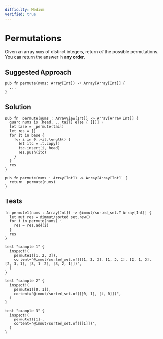 ```yaml
---
difficulty: Medium
verified: true
---
```


# Permutations

Given an array `nums` of distinct integers, return _all_ the possible permutations. You can return the answer in **any order**.

## Suggested Approach

```mbt nocheck
pub fn permute(nums: Array[Int]) -> Array[Array[Int]] {
  ...
}
```

## Solution

```mbt
pub fn _permute(nums : ArrayView[Int]) -> Array[Array[Int]] {
  guard nums is [head, .. tail] else { [[]] }
  let base = _permute(tail)
  let res = []
  for it in base {
    for i in 0..=it.length() {
      let itc = it.copy()
      itc.insert(i, head)
      res.push(itc)
    }
  }
  res
}

pub fn permute(nums : Array[Int]) -> Array[Array[Int]] {
  return _permute(nums)
}
```

## Tests

```moonbit
fn permute1(nums : Array[Int]) -> @immut/sorted_set.T[Array[Int]] {
  let mut res = @immut/sorted_set.new()
  for i in permute(nums) {
    res = res.add(i)
  }
  res
}

test "example 1" {
  inspect!(
    permute1([1, 2, 3]),
    content="@immut/sorted_set.of([[1, 2, 3], [1, 3, 2], [2, 1, 3], [2, 3, 1], [3, 1, 2], [3, 2, 1]])",
  )
}

test "example 2" {
  inspect!(
    permute1([0, 1]),
    content="@immut/sorted_set.of([[0, 1], [1, 0]])",
  )
}

test "example 3" {
  inspect!(
    permute1([1]),
    content="@immut/sorted_set.of([[1]])",
  )
}
```
